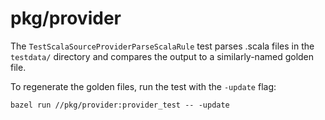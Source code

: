 # pkg/provider

The `TestScalaSourceProviderParseScalaRule` test parses .scala files in the
`testdata/` directory and compares the output to a similarly-named golden file.

To regenerate the golden files, run the test with the `-update` flag:

```
bazel run //pkg/provider:provider_test -- -update
```
